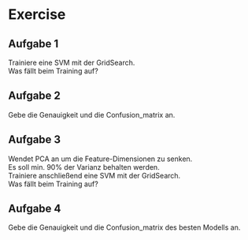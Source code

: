 # Exercise

## Aufgabe 1

Trainiere eine SVM mit der GridSearch.  
Was fällt beim Training auf?

## Aufgabe 2

Gebe die Genauigkeit und die Confusion_matrix an.

## Aufgabe 3

Wendet PCA an um die Feature-Dimensionen zu senken.  
Es soll min. 90% der Varianz behalten werden.  
Trainiere anschließend eine SVM mit der GridSearch.  
Was fällt beim Training auf?

## Aufgabe 4

Gebe die Genauigkeit und die Confusion_matrix  des besten Modells an.
